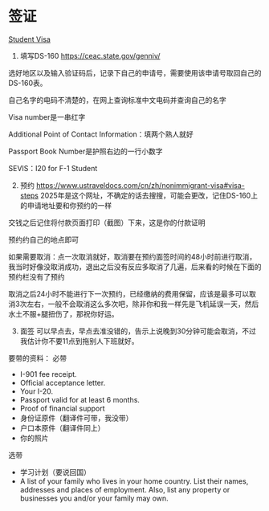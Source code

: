 # 签证

[Student Visa](https://travel.state.gov/content/travel/en/us-visas/study/student-visa.html#howtoapply)

1. 填写DS-160 https://ceac.state.gov/genniv/

选好地区以及输入验证码后，记录下自己的申请号，需要使用该申请号取回自己的DS-160表。

自己名字的电码不清楚的，在网上查询标准中文电码并查询自己的名字

Visa number是一串红字

Additional Point of Contact Information：填两个熟人就好

Passport Book Number是护照右边的一行小数字

SEVIS：I20 for F-1 Student

2. 预约 https://www.ustraveldocs.com/cn/zh/nonimmigrant-visa#visa-steps 2025年是这个网址，不确定的话去搜搜，可能会更改，记住DS-160上的申请地址要和你预约的一样

交钱之后记住将付款页面打印（截图）下来，这是你的付款证明

预约约自己的地点即可

如果需要取消：点一次取消就好，取消要在预约面签时间的48小时前进行取消，我当时好像没取消成功，退出之后没有反应多取消了几遍，后来看的时候在下面的预约栏没有了预约

取消之后24小时不能进行下一次预约，已经缴纳的费用保留，应该是最多可以取消3次左右，一般不会取消这么多次吧，除非你和我一样先是飞机延误一天，然后水土不服+腿扭伤了，那祝你好运。

3. 面签 可以早点去，早点去准没错的，告示上说晚到30分钟可能会取消，不过我估计你不要11点到拖别人下班就好。

要带的资料：
必带
  - I-901 fee receipt.
  - Official acceptance letter.
  - Your I-20.
  - Passport valid for at least 6 months.
  - Proof of financial support
  - 身份证原件（翻译件可带，我没带）
  - 户口本原件（翻译件同上）
  - 你的照片


选带
  - 学习计划（要说回国）
  - A list of your family who lives in your home country. List their names, addresses and places of employment. Also, list any property or businesses you and/or your family may own. 

